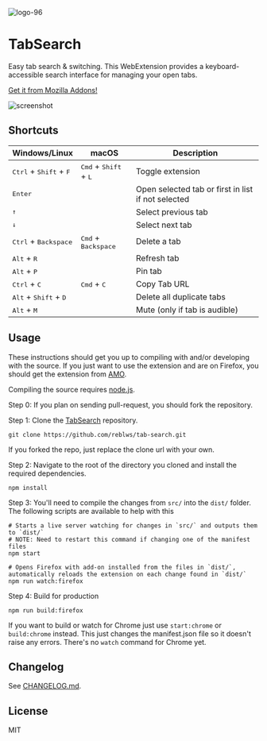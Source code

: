 ![logo-96](https://user-images.githubusercontent.com/9971847/31857881-e872b1e2-b6b6-11e7-9886-494e8a338a25.png)

# TabSearch

Easy tab search & switching. This WebExtension provides a keyboard-accessible search interface for managing your open tabs.

[Get it from Mozilla Addons!](https://addons.mozilla.org/en-US/firefox/addon/tab_search/)

![screenshot](https://user-images.githubusercontent.com/9971847/36081161-401e4af4-0f69-11e8-910f-ad89d44a7b5a.png)

## Shortcuts

| Windows/Linux | macOS | Description |
| --- | --- | --- |
| <kbd>Ctrl</kbd> + <kbd>Shift</kbd> + <kbd>F</kbd> | <kbd>Cmd</kbd> + <kbd>Shift</kbd> + <kbd>L</kbd> | Toggle extension |
| <kbd>Enter</kbd> | | Open selected tab or first in list if not selected |
| <kbd>&#8593;</kbd> | | Select previous tab |
| <kbd>&#8595;</kbd>| | Select next tab |
| <kbd>Ctrl</kbd> + <kbd>Backspace</kbd> | <kbd>Cmd</kbd> + <kbd>Backspace</kbd> | Delete a tab |
| <kbd>Alt</kbd> + <kbd>R</kbd> | | Refresh tab
| <kbd>Alt</kbd> + <kbd>P</kbd> | | Pin tab
| <kbd>Ctrl</kbd> + <kbd>C</kbd> | <kbd>Cmd</kbd> + <kbd>C</kbd> | Copy Tab URL
| <kbd>Alt</kbd> + <kbd>Shift</kbd> + <kbd>D</kbd> | | Delete all duplicate tabs
| <kbd>Alt</kbd> + <kbd>M</kbd> | | Mute (only if tab is audible)

## Usage

These instructions should get you up to compiling with and/or developing with the source. If you just want to use the extension and are on Firefox, you should get the extension from [AMO](https://addons.mozilla.org/en-US/firefox/addon/tab_search/).

Compiling the source requires [node.js](https://nodejs.org/).

Step 0: If you plan on sending pull-request, you should fork the repository.

Step 1: Clone the [TabSearch](https://github.com/reblws/tab-search) repository.
```
git clone https://github.com/reblws/tab-search.git
```
If you forked the repo, just replace the clone url with your own.

Step 2: Navigate to the root of the directory you cloned and install the required dependencies.

```
npm install
```

Step 3: You'll need to compile the changes from `src/` into the `dist/` folder. The following scripts are available to help with this

```
# Starts a live server watching for changes in `src/` and outputs them to `dist/`
# NOTE: Need to restart this command if changing one of the manifest files
npm start

# Opens Firefox with add-on installed from the files in `dist/`, automatically reloads the extension on each change found in `dist/`
npm run watch:firefox
```

Step 4: Build for production
```
npm run build:firefox
```

If you want to build or watch for Chrome just use `start:chrome` or `build:chrome` instead. This just changes the manifest.json file so it doesn't raise any errors. There's no `watch` command  for Chrome yet.


## Changelog

See [CHANGELOG.md](CHANGELOG.md).

## License
MIT
